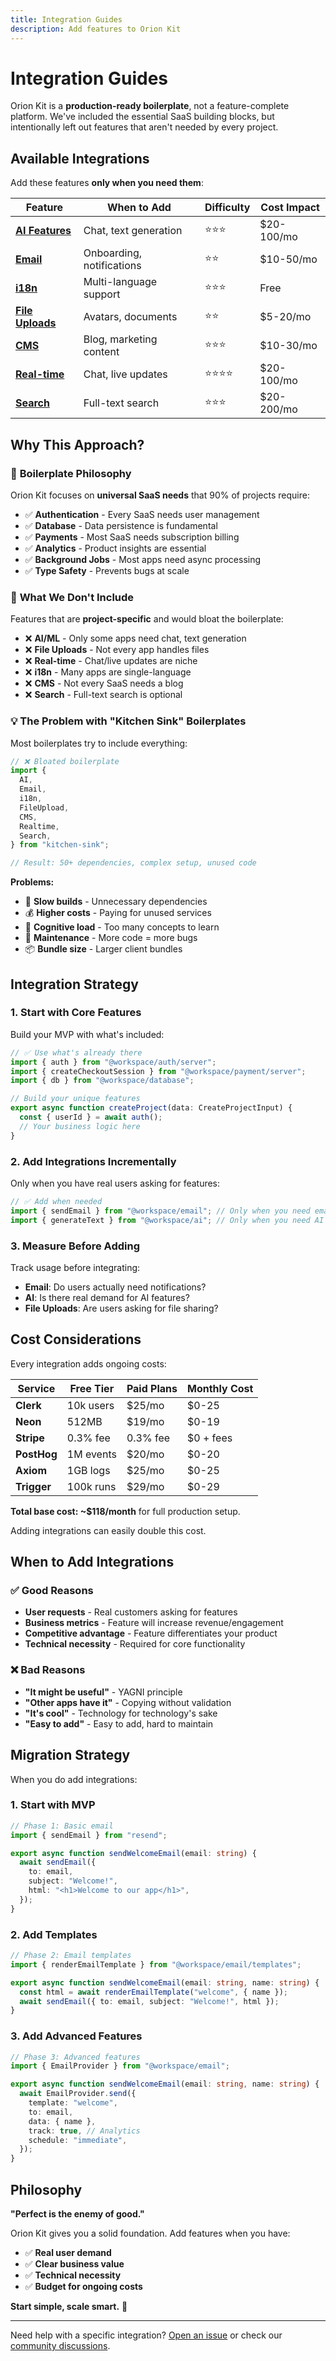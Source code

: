 ```yaml
---
title: Integration Guides
description: Add features to Orion Kit
---
```


# Integration Guides

Orion Kit is a **production-ready boilerplate**, not a feature-complete platform. We've included the essential SaaS building blocks, but intentionally left out features that aren't needed by every project.

## Available Integrations

Add these features **only when you need them**:

| Feature                                                  | When to Add               | Difficulty | Cost Impact |
| -------------------------------------------------------- | ------------------------- | ---------- | ----------- |
| **[AI Features](/reference/integrations/ai)**            | Chat, text generation     | ⭐⭐⭐     | $20-100/mo  |
| **[Email](/reference/integrations/email)**               | Onboarding, notifications | ⭐⭐       | $10-50/mo   |
| **[i18n](/reference/integrations/i18n)**                 | Multi-language support    | ⭐⭐⭐     | Free        |
| **[File Uploads](/reference/integrations/file-uploads)** | Avatars, documents        | ⭐⭐       | $5-20/mo    |
| **[CMS](/reference/integrations/cms)**                   | Blog, marketing content   | ⭐⭐⭐     | $10-30/mo   |
| **[Real-time](/reference/integrations/realtime)**        | Chat, live updates        | ⭐⭐⭐⭐   | $20-100/mo  |
| **[Search](/reference/integrations/search)**             | Full-text search          | ⭐⭐⭐     | $20-200/mo  |

## Why This Approach?

### 🎯 **Boilerplate Philosophy**

Orion Kit focuses on **universal SaaS needs** that 90% of projects require:

- ✅ **Authentication** - Every SaaS needs user management
- ✅ **Database** - Data persistence is fundamental
- ✅ **Payments** - Most SaaS needs subscription billing
- ✅ **Analytics** - Product insights are essential
- ✅ **Background Jobs** - Most apps need async processing
- ✅ **Type Safety** - Prevents bugs at scale

### 🚫 **What We Don't Include**

Features that are **project-specific** and would bloat the boilerplate:

- ❌ **AI/ML** - Only some apps need chat, text generation
- ❌ **File Uploads** - Not every app handles files
- ❌ **Real-time** - Chat/live updates are niche
- ❌ **i18n** - Many apps are single-language
- ❌ **CMS** - Not every SaaS needs a blog
- ❌ **Search** - Full-text search is optional

### 💡 **The Problem with "Kitchen Sink" Boilerplates**

Most boilerplates try to include everything:

```typescript
// ❌ Bloated boilerplate
import {
  AI,
  Email,
  i18n,
  FileUpload,
  CMS,
  Realtime,
  Search,
} from "kitchen-sink";

// Result: 50+ dependencies, complex setup, unused code
```

**Problems:**

- 🐌 **Slow builds** - Unnecessary dependencies
- 💰 **Higher costs** - Paying for unused services
- 🧠 **Cognitive load** - Too many concepts to learn
- 🔧 **Maintenance** - More code = more bugs
- 📦 **Bundle size** - Larger client bundles

## Integration Strategy

### 1. **Start with Core Features**

Build your MVP with what's included:

```typescript
// ✅ Use what's already there
import { auth } from "@workspace/auth/server";
import { createCheckoutSession } from "@workspace/payment/server";
import { db } from "@workspace/database";

// Build your unique features
export async function createProject(data: CreateProjectInput) {
  const { userId } = await auth();
  // Your business logic here
}
```

### 2. **Add Integrations Incrementally**

Only when you have real users asking for features:

```typescript
// ✅ Add when needed
import { sendEmail } from "@workspace/email"; // Only when you need emails
import { generateText } from "@workspace/ai"; // Only when you need AI
```

### 3. **Measure Before Adding**

Track usage before integrating:

- **Email**: Do users actually need notifications?
- **AI**: Is there real demand for AI features?
- **File Uploads**: Are users asking for file sharing?

## Cost Considerations

Every integration adds ongoing costs:

| Service     | Free Tier | Paid Plans | Monthly Cost |
| ----------- | --------- | ---------- | ------------ |
| **Clerk**   | 10k users | $25/mo     | $0-25        |
| **Neon**    | 512MB     | $19/mo     | $0-19        |
| **Stripe**  | 0.3% fee  | 0.3% fee   | $0 + fees    |
| **PostHog** | 1M events | $20/mo     | $0-20        |
| **Axiom**   | 1GB logs  | $25/mo     | $0-25        |
| **Trigger** | 100k runs | $29/mo     | $0-29        |

**Total base cost: ~$118/month** for full production setup.

Adding integrations can easily double this cost.

## When to Add Integrations

### ✅ **Good Reasons**

- **User requests** - Real customers asking for features
- **Business metrics** - Feature will increase revenue/engagement
- **Competitive advantage** - Feature differentiates your product
- **Technical necessity** - Required for core functionality

### ❌ **Bad Reasons**

- **"It might be useful"** - YAGNI principle
- **"Other apps have it"** - Copying without validation
- **"It's cool"** - Technology for technology's sake
- **"Easy to add"** - Easy to add, hard to maintain

## Migration Strategy

When you do add integrations:

### 1. **Start with MVP**

```typescript
// Phase 1: Basic email
import { sendEmail } from "resend";

export async function sendWelcomeEmail(email: string) {
  await sendEmail({
    to: email,
    subject: "Welcome!",
    html: "<h1>Welcome to our app</h1>",
  });
}
```

### 2. **Add Templates**

```typescript
// Phase 2: Email templates
import { renderEmailTemplate } from "@workspace/email/templates";

export async function sendWelcomeEmail(email: string, name: string) {
  const html = await renderEmailTemplate("welcome", { name });
  await sendEmail({ to: email, subject: "Welcome!", html });
}
```

### 3. **Add Advanced Features**

```typescript
// Phase 3: Advanced features
import { EmailProvider } from "@workspace/email";

export async function sendWelcomeEmail(email: string, name: string) {
  await EmailProvider.send({
    template: "welcome",
    to: email,
    data: { name },
    track: true, // Analytics
    schedule: "immediate",
  });
}
```

## Philosophy

**"Perfect is the enemy of good."**

Orion Kit gives you a solid foundation. Add features when you have:

- ✅ **Real user demand**
- ✅ **Clear business value**
- ✅ **Technical necessity**
- ✅ **Budget for ongoing costs**

**Start simple, scale smart.** 🚀

---

Need help with a specific integration? [Open an issue](https://github.com/orion-kit/orion/issues) or check our [community discussions](https://github.com/orion-kit/orion/discussions).
